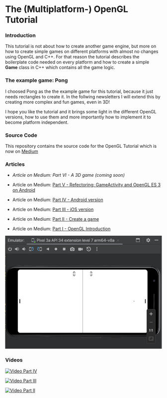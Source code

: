 # The (Multiplatform-) OpenGL Tutorial

### Introduction
This tutorial is not about how to create another game engine, but more on how to create simple games on different platforms with almost no changes using OpenGL and C++.
For that reason the tutorial describes the boilerplate code needed on every platform and how to create a simple **Game** class in C++ which contains all the game logic.


### The example game: Pong
I choosed Pong as the the example game for this tutorial, because it just needs rectangles
to create it. In the follwing newsletters I will extend this by creating more complex and fun games, even in 3D!

I hope you like the tutorial and it brings some light in the different OpenGL versions, how to use them and more importantly how to implement it to become platform independent.


### Source Code
This repository contains the source code for the OpenGL Tutorial which is now on [Medium](https://rogerboesch.medium.com/part-1-opengl-is-apple-killing-it-3508fda24a58)


### Articles

- *Article on Medium: Part VI - A 3D game (coming soon)*

- Article on Medium: [Part V - Refectoring: GameActivity and OpenGL ES 3 on Android](https://medium.com/@rogerboesch/the-opengl-tutorial-part-v-eae15f5bf5a0)
- Article on Medium: [Part IV - Android version](https://rogerboesch.medium.com/the-opengl-tutorial-part-iv-b2e044a21eea)
- Article on Medium: [Part III - iOS version](https://rogerboesch.medium.com/the-opengl-tutorial-part-iii-47adb24ec32e)
- Article on Medium: [Part II - Create a game](https://rogerboesch.medium.com/the-opengl-tutorial-part-ii-28e89600565e)
- Article on Medium: [Part I - OpenGL Introduction](https://rogerboesch.medium.com/part-1-opengl-is-apple-killing-it-3508fda24a58)

![Pong in Part IV Update](assets/pong.png)


### Videos

[![Video Part IV](https://img.youtube.com/vi/0Mj-r7JjpeE/0.jpg)](https://www.youtube.com/watch?v=0Mj-r7JjpeE)

[![Video Part III](https://img.youtube.com/vi/b7bBmABdUE8/0.jpg)](https://www.youtube.com/watch?v=b7bBmABdUE8)

[![Video Part II](https://img.youtube.com/vi/ijuXTnqpZrA/0.jpg)](https://www.youtube.com/watch?v=ijuXTnqpZrA)

